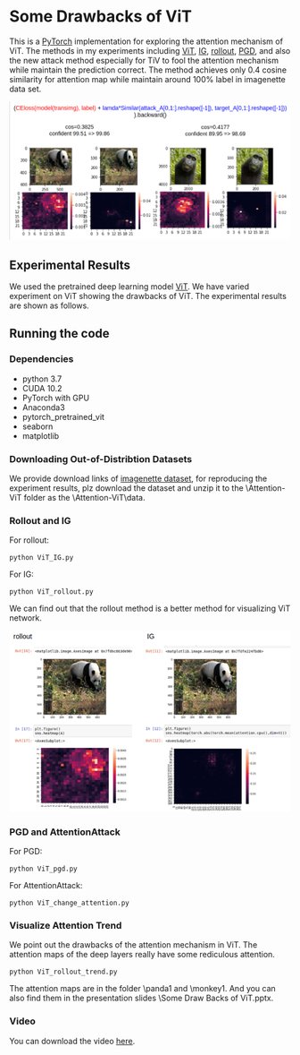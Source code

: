 # Some Drawbacks of ViT

This is a [PyTorch](http://pytorch.org) implementation for exploring the attention mechanism of ViT. The methods in my experiments including [ViT](https://arxiv.org/abs/1703.01365), [IG](https://arxiv.org/abs/1703.01365), [rollout](https://arxiv.org/abs/2005.00928), [PGD](https://arxiv.org/abs/1706.06083), and also the new attack method especially for TiV to fool the attention mechanism while maintain the prediction correct. The method achieves only 0.4 cosine similarity for attention map while maintain around 100% label in imagenette data set.
<p align="center">
<img src="./figs/AttentionAttack.png" width="750">
</p>

## Experimental Results

We used the pretrained deep learning model [ViT](https://github.com/lukemelas/PyTorch-Pretrained-ViT). We have varied experiment on ViT showing the drawbacks of ViT. The experimental results are shown as follows.

## Running the code

### Dependencies
* python 3.7
* CUDA 10.2
* PyTorch with GPU
* Anaconda3
* pytorch_pretrained_vit
* seaborn
* matplotlib

### Downloading  Out-of-Distribtion Datasets
We provide download links of [imagenette dataset](https://drive.google.com/drive/folders/16M-bAHSa7Z5NJp4mTKRxnKmE4IjcloTY?usp=sharing), for reproducing the experiment results, plz download the dataset and unzip it to the \Attention-ViT folder as the \Attention-ViT\data.



### Rollout and IG

For rollout:
```
python ViT_IG.py
```
For IG:
```
python ViT_rollout.py
```
We can find out that the rollout method is a better method for visualizing ViT network.
<p align="center">
<img src="./figs/rollout0IG.png" width="600">
</p>

### PGD and AttentionAttack
For PGD:
```
python ViT_pgd.py
```
For AttentionAttack:
```
python ViT_change_attention.py
```
### Visualize Attention Trend
We point out the drawbacks of the attention mechanism in ViT. The attention maps of the deep layers really have some rediculous attention.
```
python ViT_rollout_trend.py
```
The attention maps are in the folder \panda1 and \monkey1. And you can also find them in the presentation slides \Some Draw Backs of ViT.pptx.

### Video
You can download the video [here](https://drive.google.com/drive/folders/16M-bAHSa7Z5NJp4mTKRxnKmE4IjcloTY?usp=sharing).

